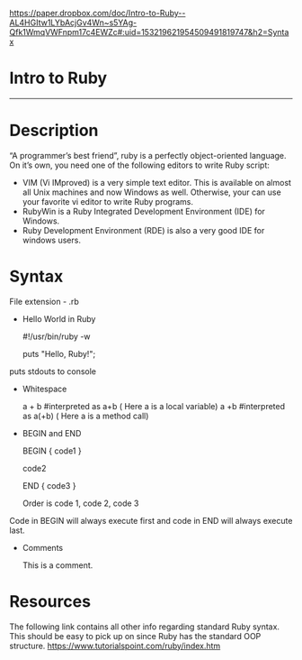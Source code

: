 https://paper.dropbox.com/doc/Intro-to-Ruby--AL4HGItw1LYbAcjGv4Wn~s5YAg-Qfk1WmqVWFnpm17c4EWZc#:uid=153219621954509491819747&h2=Syntax

# Intro to Ruby

----------


# Description

“A programmer’s best friend”, ruby is a perfectly object-oriented language. On it’s own, you need one of the following editors to write Ruby script:


- VIM (Vi IMproved) is a very simple text editor. This is available on almost all Unix machines and now Windows as well. Otherwise, your can use your favorite vi editor to write Ruby programs.
- RubyWin is a Ruby Integrated Development Environment (IDE) for Windows.
- Ruby Development Environment (RDE) is also a very good IDE for windows users.


# Syntax

File extension - .rb

- Hello World in Ruby

    #!/usr/bin/ruby -w
    
    puts "Hello, Ruby!";

puts stdouts to console

- Whitespace

    a + b #interpreted as a+b ( Here a is a local variable)
    a  +b #interpreted as a(+b) ( Here a is a method call)

- BEGIN and END

    BEGIN {
       code1
    }
    
    code2
    
    END {
       code3
    }
    
    Order is code 1, code 2, code 3

Code in BEGIN will always execute first and code in END will always execute last.

- Comments

    This is a comment.


# Resources

The following link contains all other info regarding standard Ruby syntax. This should be easy to pick up on since Ruby has the standard OOP structure.
https://www.tutorialspoint.com/ruby/index.htm

